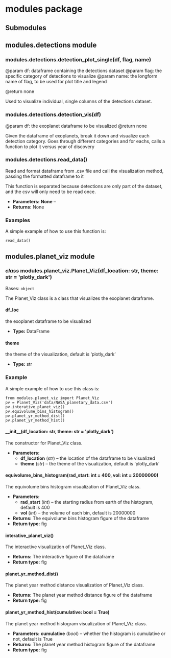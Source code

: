 # modules package

## Submodules

## modules.detections module

### modules.detections.detection_plot_single(df, flag, name)

@param df: dataframe containing the detections dataset
@param flag: the specific category of detections to visualize
@param name: the longform name of flag, to be used for plot title and legend

@return none

Used to visualize individual, single columns of the detections dataset.

### modules.detections.detection_vis(df)

@param df: the exoplanet dataframe to be visualized
@return none

Given the dataframe of exoplanets,
break it down and visualize each detection category.
Goes through different categories and for eachs,
calls a function to plot it versus year of discovery

### modules.detections.read_data()

Read and format dataframe from .csv file and call the visualization method,
passing the formatted dataframe to it

This function is separated because detections are only part of the dataset,
and the csv will only need to be read once.
* **Parameters:**
  **None** – 
* **Returns:**
  None

### Examples

A simple example of how to use this function is:

```pycon
read_data()
```

## modules.planet_viz module

### *class* modules.planet_viz.Planet_Viz(df_location: str, theme: str = 'plotly_dark')

Bases: `object`

The Planet_Viz class is a class that visualizes the exoplanet dataframe.

#### df_loc

the exoplanet dataframe to be visualized
* **Type:**
  DataFrame

#### theme

the theme of the visualization, default is ‘plotly_dark’
* **Type:**
  str

### Example

A simple example of how to use this class is:

```pycon
from modules.planet_viz import Planet_Viz
pv = Planet_Viz('data/NASA_planetary_data.csv')
pv.interative_planet_viz()
pv.equivolume_bins_histogram()
pv.planet_yr_method_dist()
pv.planet_yr_method_hist()
```

#### \_\_init_\_(df_location: str, theme: str = 'plotly_dark')

The constructor for Planet_Viz class.
* **Parameters:**
  * **df_location** (*str*) – the location of the dataframe to be visualized
  * **theme** (*str*) – the theme of the visualization, default is ‘plotly_dark’

#### equivolume_bins_histogram(rad_start: int = 400, vol: int = 20000000)

The equivolume bins histogram visualization of Planet_Viz class.
* **Parameters:**
  * **rad_start** (*int*) – the starting radius from earth of the histogram, default is 400
  * **vol** (*int*) – the volume of each bin, default is 20000000
* **Returns:**
  The equivolume bins histogram figure of the dataframe
* **Return type:**
  fig

#### interative_planet_viz()

The interactive visualization of Planet_Viz class.
* **Returns:**
  The interactive figure of the dataframe
* **Return type:**
  fig

#### planet_yr_method_dist()

The planet year method distance visualization of Planet_Viz class.
* **Returns:**
  The planet year method distance figure of the dataframe
* **Return type:**
  fig

#### planet_yr_method_hist(cumulative: bool = True)

The planet year method histogram visualization of Planet_Viz class.
* **Parameters:**
  **cumulative** (*bool*) – whether the histogram is cumulative or not, default is True
* **Returns:**
  The planet year method histogram figure of the dataframe
* **Return type:**
  fig
